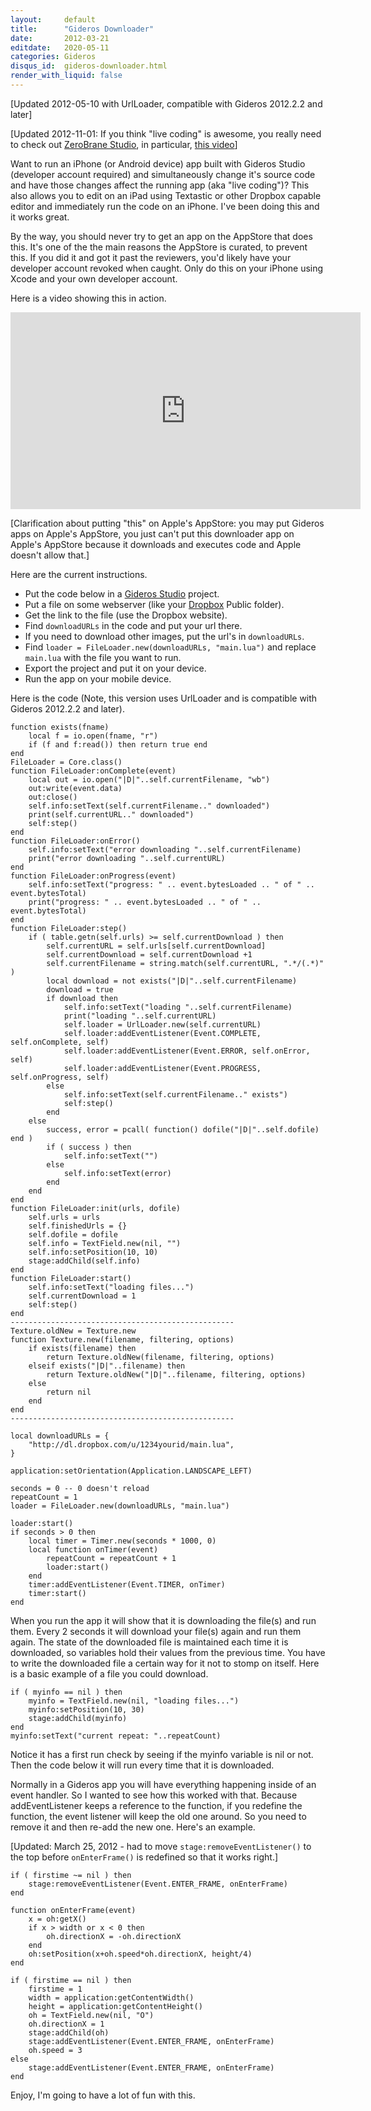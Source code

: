 ```yaml
---
layout:     default
title:      "Gideros Downloader"
date:       2012-03-21
editdate:   2020-05-11
categories: Gideros
disqus_id:  gideros-downloader.html
render_with_liquid: false
---
```


[Updated 2012-05-10 with UrlLoader, compatible with Gideros 2012.2.2 and later]

[Updated 2012-11-01: If you think "live coding" is awesome, you really need to check out [ZeroBrane Studio](http://studio.zerobrane.com), in particular, [this video](http://notebook.kulchenko.com/zerobrane/live-coding-in-lua-bret-victor-style)]

Want to run an iPhone (or Android device) app built with Gideros Studio (developer account required) and simultaneously change it's source code and have those changes affect the running app (aka "live coding")?  This also allows you to edit on an iPad using Textastic or other Dropbox capable editor and immediately run the code on an iPhone.  I've been doing this and it works great.

By the way, you should never try to get an app on the AppStore that does this.  It's one of the the main reasons the AppStore is curated, to prevent this.  If you did it and got it past the reviewers, you'd likely have your developer account revoked when caught.  Only do this on your iPhone using Xcode and your own developer account.

Here is a video showing this in action.

<iframe width="560" height="315" src="http://www.youtube.com/embed/LSs_mIzXQDU" frameborder="0" allowfullscreen></iframe>

[Clarification about putting "this" on Apple's AppStore: you may put Gideros apps on Apple's AppStore, you just can't put this downloader app on Apple's AppStore because it downloads and executes code and Apple doesn't allow that.]

Here are the current instructions.

- Put the code below in a [Gideros Studio](http://www.giderosmobile.com) project.
- Put a file on some webserver (like your [Dropbox](http://www.dropbox.com) Public folder).
- Get the link to the file (use the Dropbox website).
- Find `downloadURLs` in the code and put your url there.
- If you need to download other images, put the url's in `downloadURLs`.
- Find `loader = FileLoader.new(downloadURLs, "main.lua")` and replace `main.lua` with the file you want to run.
- Export the project and put it on your device.
- Run the app on your mobile device.

Here is the code (Note, this version uses UrlLoader and is compatible with Gideros 2012.2.2 and later).

    function exists(fname)
        local f = io.open(fname, "r")
        if (f and f:read()) then return true end
    end
    FileLoader = Core.class()
    function FileLoader:onComplete(event)
        local out = io.open("|D|"..self.currentFilename, "wb")
        out:write(event.data)
        out:close()
        self.info:setText(self.currentFilename.." downloaded")
        print(self.currentURL.." downloaded")
        self:step()
    end
    function FileLoader:onError()
        self.info:setText("error downloading "..self.currentFilename)
        print("error downloading "..self.currentURL)
    end
    function FileLoader:onProgress(event)
        self.info:setText("progress: " .. event.bytesLoaded .. " of " .. event.bytesTotal)
        print("progress: " .. event.bytesLoaded .. " of " .. event.bytesTotal)
    end
    function FileLoader:step()
        if ( table.getn(self.urls) >= self.currentDownload ) then
            self.currentURL = self.urls[self.currentDownload]
            self.currentDownload = self.currentDownload +1
            self.currentFilename = string.match(self.currentURL, ".*/(.*)" )
            local download = not exists("|D|"..self.currentFilename)
            download = true
            if download then
                self.info:setText("loading "..self.currentFilename)
                print("loading "..self.currentURL)
                self.loader = UrlLoader.new(self.currentURL)
                self.loader:addEventListener(Event.COMPLETE, self.onComplete, self)
                self.loader:addEventListener(Event.ERROR, self.onError, self)
                self.loader:addEventListener(Event.PROGRESS, self.onProgress, self)
            else
                self.info:setText(self.currentFilename.." exists")
                self:step()
            end
        else
            success, error = pcall( function() dofile("|D|"..self.dofile) end )
            if ( success ) then
                self.info:setText("")
            else
                self.info:setText(error)
            end
        end
    end
    function FileLoader:init(urls, dofile)
        self.urls = urls
        self.finishedUrls = {}
        self.dofile = dofile
        self.info = TextField.new(nil, "")
        self.info:setPosition(10, 10)
        stage:addChild(self.info)
    end
    function FileLoader:start()
        self.info:setText("loading files...")
        self.currentDownload = 1
        self:step()
    end
    --------------------------------------------------
    Texture.oldNew = Texture.new
    function Texture.new(filename, filtering, options)
        if exists(filename) then
            return Texture.oldNew(filename, filtering, options)
        elseif exists("|D|"..filename) then
            return Texture.oldNew("|D|"..filename, filtering, options)
        else
            return nil
        end
    end
    --------------------------------------------------

    local downloadURLs = {
        "http://dl.dropbox.com/u/1234yourid/main.lua",
    }

    application:setOrientation(Application.LANDSCAPE_LEFT)

    seconds = 0 -- 0 doesn't reload
    repeatCount = 1
    loader = FileLoader.new(downloadURLs, "main.lua")

    loader:start()
    if seconds > 0 then
        local timer = Timer.new(seconds * 1000, 0)
        local function onTimer(event)
            repeatCount = repeatCount + 1
            loader:start()
        end
        timer:addEventListener(Event.TIMER, onTimer)
        timer:start()
    end

When you run the app it will show that it is downloading the file(s) and run them.  Every 2 seconds it will download your file(s) again and run them again.  The state of the downloaded file is maintained each time it is downloaded, so variables hold their values from the previous time.  You have to write the downloaded file a certain way for it not to stomp on itself.  Here is a basic example of a file you could download.

    if ( myinfo == nil ) then
        myinfo = TextField.new(nil, "loading files...")
        myinfo:setPosition(10, 30)
        stage:addChild(myinfo)
    end
    myinfo:setText("current repeat: "..repeatCount)

Notice it has a first run check by seeing if the myinfo variable is nil or not.  Then the code below it will run every time that it is downloaded.

Normally in a Gideros app you will have everything happening inside of an event handler.  So I wanted to see how this worked with that.  Because addEventListener keeps a reference to the function, if you redefine the function, the event listener will keep the old one around.  So you need to remove it and then re-add the new one.  Here's an example.

 [Updated: March 25, 2012 - had to move `stage:removeEventListener()` to the top before `onEnterFrame()` is redefined so that it works right.]

    if ( firstime ~= nil ) then
        stage:removeEventListener(Event.ENTER_FRAME, onEnterFrame)
    end

    function onEnterFrame(event)
        x = oh:getX()
        if x > width or x < 0 then
            oh.directionX = -oh.directionX
        end
        oh:setPosition(x+oh.speed*oh.directionX, height/4)
    end

    if ( firstime == nil ) then
        firstime = 1
        width = application:getContentWidth()
        height = application:getContentHeight()
        oh = TextField.new(nil, "O")
        oh.directionX = 1
        stage:addChild(oh)
        stage:addEventListener(Event.ENTER_FRAME, onEnterFrame)
        oh.speed = 3
    else
        stage:addEventListener(Event.ENTER_FRAME, onEnterFrame)
    end

Enjoy, I'm going to have a lot of fun with this.
